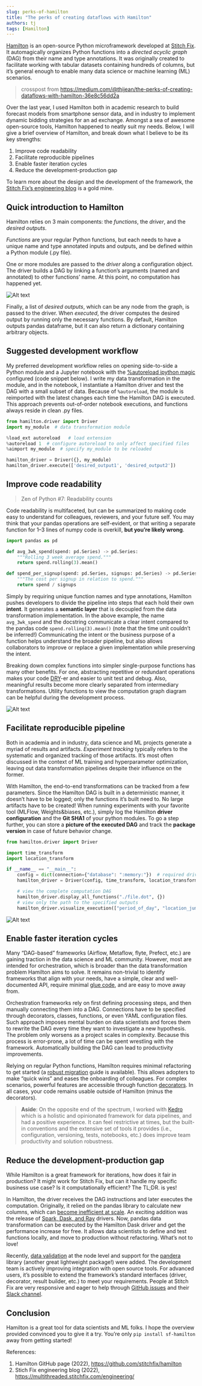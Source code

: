```yaml
---
slug: perks-of-hamilton
title: "The perks of creating dataflows with Hamilton"
authors: tj
tags: [Hamilton]
---
```


[Hamilton](https://github.com/stitchfix/hamilton) is an open-source Python microframework developed at [Stitch Fix](https://www.stitchfix.com/). It automagically organizes Python functions into a *directed acyclic graph* (DAG) from their name and type annotations. It was originally created to facilitate working with tabular datasets containing hundreds of columns, but it’s general enough to enable many data science or machine learning (ML) scenarios.

> crosspost from https://medium.com/@thijean/the-perks-of-creating-dataflows-with-hamilton-36e8c56dd2a

<!--truncate-->

Over the last year, I used Hamilton both in academic research to build forecast models from smartphone sensor data, and in industry to implement dynamic bidding strategies for an ad exchange. Amongst a sea of awesome open-source tools, Hamilton happened to neatly suit my needs. Below, I will give a brief overview of Hamilton, and break down what I believe to be its key strengths:

1. Improve code readability
2. Facilitate reproducible pipelines
3. Enable faster iteration cycles
4. Reduce the development-production gap

To learn more about the design and the development of the framework, the [Stitch Fix’s engineering blog](https://multithreaded.stitchfix.com/blog/) is a gold mine.

## Quick introduction to Hamilton

Hamilton relies on 3 main components: the *functions*, the *driver*, and the *desired outputs*.

*Functions* are your regular Python functions, but each needs to have a unique name and type annotated inputs and outputs, and be defined within a Python module (.py file).

One or more modules are passed to the *driver* along a configuration object. The driver builds a DAG by linking a function’s arguments (named and annotated) to other functions’ name. At this point, no computation has happened yet.

![Alt text](image.png)

Finally, a list of *desired outputs*, which can be any node from the graph, is passed to the driver. When *executed*, the driver computes the desired output by running only the necessary functions. By default, Hamilton outputs pandas dataframe, but it can also return a dictionary containing arbitrary objects.

## Suggested development workflow
My preferred development workflow relies on opening side-to-side a Python module and a Jupyter notebook with the [%autoreload ipython magic](https://ipython.org/ipython-doc/3/config/extensions/autoreload.html) configured (code snippet below). I write my data transformation in the module, and in the notebook, I instantiate a Hamilton driver and test the DAG with a small subset of data. Because of `%autoreload`, the module is reimported with the latest changes each time the Hamilton DAG is executed. This approach prevents out-of-order notebook executions, and functions always reside in clean .py files.

```python title="Jupyter notebook autoreload
from hamilton.driver import Driver
import my_module  # data transformation module

%load_ext autoreload   # load extension
%autoreload 1  # configure autoreload to only affect specified files
%aimport my_module  # specify my_module to be reloaded

hamilton_driver = Driver({}, my_module)
hamilton_driver.execute(['desired_output1', 'desired_output2'])
```

## Improve code readability
> Zen of Python #7: Readability counts

Code readability is multifaceted, but can be summarized to making code easy to understand for colleagues, reviewers, and your future self. You may think that your pandas operations are self-evident, or that writing a separate function for 1–3 lines of numpy code is overkill, **but you’re likely wrong**.

```python title="Hamilton ABC
import pandas as pd

def avg_3wk_spend(spend: pd.Series) -> pd.Series:
    """Rolling 3 week average spend."""
    return spend.rolling(3).mean()

def spend_per_signup(spend: pd.Series, signups: pd.Series) -> pd.Series:
    """The cost per signup in relation to spend."""
    return spend / signups
```

Simply by requiring unique function names and type annotations, Hamilton pushes developers to divide the pipeline into steps that each hold their own **intent**. It generates a **semantic layer** that is decoupled from the data transformation implementation. In the above example, the name `avg_3wk_spend` and the docstring communicate a clear intent compared to the pandas code `spend.rolling(3).mean()` (note that the time unit couldn’t be inferred!) Communicating the intent or the business purpose of a function helps understand the broader pipeline, but also allows collaborators to improve or replace a given implementation while preserving the intent.

Breaking down complex functions into simpler single-purpose functions has many other benefits. For one, abstracting repetitive or redundant operations makes your code [DRY](https://en.wikipedia.org/wiki/Don%27t_repeat_yourself)-er and easier to unit test and debug. Also, meaningful results become more clearly separated from intermediary transformations. Utility functions to view the computation graph diagram can be helpful during the development process.

![Alt text](image-1.png)


## Facilitate reproducible pipeline
Both in academia and in industry, data science and ML projects generate a myriad of results and artifacts. *Experiment tracking* typically refers to the systematic and organized tracking of those artifacts. It’s most often discussed in the context of ML training and hyperparameter optimization, leaving out data transformation pipelines despite their influence on the former.

With Hamilton, the end-to-end transformations can be tracked from a few parameters. Since the Hamilton DAG is built in a deterministic manner, it doesn’t have to be logged; only the functions it’s built need to. No large artifacts have to be created! When running experiments with your favorite tool (MLFlow, Weights&biases, etc.), simply log the Hamilton **driver configuration** and the **Git SHA1** of your python modules. To go a step further, you can store a **picture of the executed DAG** and track the **package version** in case of future behavior change.

```python title="Visualize the DAG
from hamilton.driver import Driver

import time_transform
import location_transform

if __name__ == "__main__":
    config = dict(connection={"database": ":memory:"})  # required driver config
    hamilton_driver = Driver(config, time_transform, location_transform)

    # view the complete computation DAG
    hamilton_driver.display_all_functions("./file.dot", {})
    # view only the path to the specified outputs
    hamilton_driver.visualize_execution(["period_of_day", "location_jump_speed"], "./file.dot", {})
```

![Alt text](image-2.png)

## Enable faster iteration cycles
Many “DAG-based” frameworks (Airflow, Metaflow, flyte, Prefect, etc.) are gaining traction in the data science and ML community. However, most are intended for orchestration, which is broader than the data transformation problem Hamilton aims to solve. It remains non-trivial to identify frameworks that align with your needs, have a simple, clear and well-documented API, require minimal [glue code](https://en.wikipedia.org/wiki/Glue_code), and are easy to move away from.

Orchestration frameworks rely on first defining processing steps, and then manually connecting them into a DAG. Connections have to be specified through decorators, classes, functions, or even YAML configuration files. Such approach imposes mental burden on data scientists and forces them to rewrite the DAG every time they want to investigate a new hypothesis. The problem only worsens as a project scales in complexity. Because this process is error-prone, a lot of time can be spent wrestling with the framework. Automatically building the DAG can lead to productivity improvements.

Relying on regular Python functions, Hamilton requires minimal refactoring to get started (a [robust migration](https://hamilton-docs.gitbook.io/docs/best-practices/migrating-to-hamilton) guide is available). This allows adopters to make “quick wins” and eases the onboarding of colleagues. For complex scenarios, powerful features are accessible through function [decorators](https://hamilton-docs.gitbook.io/docs/reference/api-reference/available-decorators). In all cases, your code remains usable outside of Hamilton (minus the decorators).

>**Aside**: On the opposite end of the spectrum, I worked with [Kedro](https://kedro.readthedocs.io/en/stable/) which is a holistic and opinionated framework for data pipelines, and had a positive experience. It can feel restrictive at times, but the built-in conventions and the extensive set of tools it provides (i.e., configuration, versioning, tests, notebooks, etc.) does improve team productivity and solution robustness.

## Reduce the development-production gap
While Hamilton is a great framework for iterations, how does it fair in production? It might work for Stitch Fix, but can it handle my specific business use case? Is it computationally efficient? The TL;DR. is yes!

In Hamilton, the driver receives the DAG instructions and later executes the computation. Originally, it relied on the pandas library to calculate new columns, which can [become inefficient at scale](https://pandas.pydata.org/docs/user_guide/scale.html). An exciting addition was the release of [Spark, Dask, and Ray](https://multithreaded.stitchfix.com/blog/2022/02/22/scaling-hamilton/) drivers. Now, pandas data transformation can be executed by the Hamilton Dask driver and get the performance increase for free. It allows data scientists to define and test functions locally, and move to production without refactoring. What’s not to love!

Recently, [data validation](https://multithreaded.stitchfix.com/blog/2022/07/26/hamilton-data-quality/) at the node level and support for the [pandera](https://pandera.readthedocs.io/en/stable/) library (another great lightweight package!) were added. The development team is actively improving integration with open source tools. For advanced users, it’s possible to extend the framework’s standard interfaces (driver, decorator, result builder, etc.) to meet your requirements. People at Stitch Fix are very responsive and eager to help through [GitHub issues](https://github.com/stitchfix/hamilton/issues) and their [Slack channel](https://join.slack.com/t/hamilton-opensource/shared_invite/zt-1bjs72asx-wcUTgH7q7QX1igiQ5bbdcg).

## Conclusion
Hamilton is a great tool for data scientists and ML folks. I hope the overview provided convinced you to give it a try. You’re only `pip install sf-hamilton` away from getting started!

References:

1. Hamilton GitHub page (2022), https://github.com/stitchfix/hamilton
2. Stich Fix engineering blog (2022), https://multithreaded.stitchfix.com/engineering/